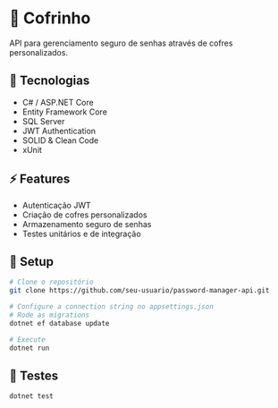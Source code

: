 # 🔐 Cofrinho 

API para gerenciamento seguro de senhas através de cofres personalizados.

## 🚀 Tecnologias

- C# / ASP.NET Core
- Entity Framework Core
- SQL Server
- JWT Authentication
- SOLID & Clean Code
- xUnit

## ⚡ Features

- Autenticação JWT
- Criação de cofres personalizados
- Armazenamento seguro de senhas
- Testes unitários e de integração

## 🔧 Setup
```bash
# Clone o repositório
git clone https://github.com/seu-usuario/password-manager-api.git

# Configure a connection string no appsettings.json
# Rode as migrations
dotnet ef database update

# Execute
dotnet run
```

## 🧪 Testes
```bash
dotnet test
```
